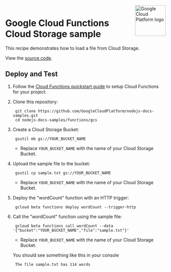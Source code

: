 <img src="https://avatars2.githubusercontent.com/u/2810941?v=3&s=96" alt="Google Cloud Platform logo" title="Google Cloud Platform" align="right" height="96" width="96"/>

# Google Cloud Functions Cloud Storage sample

This recipe demonstrates how to load a file from Cloud Storage.

View the [source code][code].

[code]: index.js

## Deploy and Test

1. Follow the [Cloud Functions quickstart guide][quickstart] to setup Cloud
Functions for your project.

1. Clone this repository:

        git clone https://github.com/GoogleCloudPlatform/nodejs-docs-samples.git
        cd nodejs-docs-samples/functions/gcs

1. Create a Cloud Storage Bucket:

        gsutil mb gs://YOUR_BUCKET_NAME

    * Replace `YOUR_BUCKET_NAME` with the name of your Cloud Storage Bucket.

1. Upload the sample file to the bucket:

        gsutil cp sample.txt gs://YOUR_BUCKET_NAME

    * Replace `YOUR_BUCKET_NAME` with the name of your Cloud Storage Bucket.

1. Deploy the "wordCount" function with an HTTP trigger:

        gcloud beta functions deploy wordCount --trigger-http

1. Call the "wordCount" function using the sample file:

        gcloud beta functions call wordCount --data '{"bucket":"YOUR_BUCKET_NAME","file":"sample.txt"}'

    * Replace `YOUR_BUCKET_NAME` with the name of your Cloud Storage Bucket.

    You should see something like this in your console

        The file sample.txt has 114 words

[quickstart]: https://cloud.google.com/functions/quickstart
